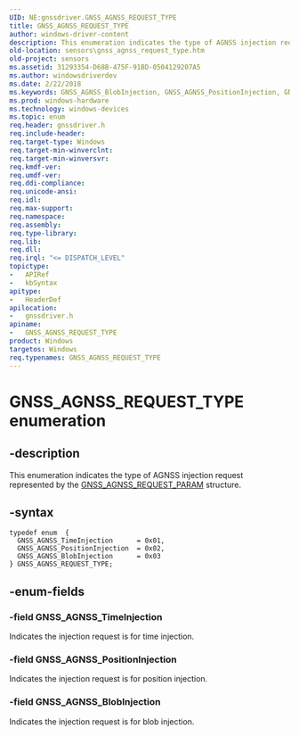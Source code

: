 ```yaml
---
UID: NE:gnssdriver.GNSS_AGNSS_REQUEST_TYPE
title: GNSS_AGNSS_REQUEST_TYPE
author: windows-driver-content
description: This enumeration indicates the type of AGNSS injection request represented by the GNSS_AGNSS_REQUEST_PARAM structure.
old-location: sensors\gnss_agnss_request_type.htm
old-project: sensors
ms.assetid: 31293354-D68B-475F-91BD-0504129207A5
ms.author: windowsdriverdev
ms.date: 2/22/2018
ms.keywords: GNSS_AGNSS_BlobInjection, GNSS_AGNSS_PositionInjection, GNSS_AGNSS_REQUEST_TYPE, GNSS_AGNSS_REQUEST_TYPE enumeration [Sensor Devices], GNSS_AGNSS_TimeInjection, gnssdriver/GNSS_AGNSS_BlobInjection, gnssdriver/GNSS_AGNSS_PositionInjection, gnssdriver/GNSS_AGNSS_REQUEST_TYPE, gnssdriver/GNSS_AGNSS_TimeInjection, sensors.gnss_agnss_request_type
ms.prod: windows-hardware
ms.technology: windows-devices
ms.topic: enum
req.header: gnssdriver.h
req.include-header: 
req.target-type: Windows
req.target-min-winverclnt: 
req.target-min-winversvr: 
req.kmdf-ver: 
req.umdf-ver: 
req.ddi-compliance: 
req.unicode-ansi: 
req.idl: 
req.max-support: 
req.namespace: 
req.assembly: 
req.type-library: 
req.lib: 
req.dll: 
req.irql: "<= DISPATCH_LEVEL"
topictype:
-	APIRef
-	kbSyntax
apitype:
-	HeaderDef
apilocation:
-	gnssdriver.h
apiname:
-	GNSS_AGNSS_REQUEST_TYPE
product: Windows
targetos: Windows
req.typenames: GNSS_AGNSS_REQUEST_TYPE
---
```


# GNSS_AGNSS_REQUEST_TYPE enumeration


## -description


This enumeration indicates the type of AGNSS injection request represented by the <a href="..\gnssdriver\ns-gnssdriver-gnss_agnss_request_param.md">GNSS_AGNSS_REQUEST_PARAM</a> structure.


## -syntax


````
typedef enum  { 
  GNSS_AGNSS_TimeInjection      = 0x01,
  GNSS_AGNSS_PositionInjection  = 0x02,
  GNSS_AGNSS_BlobInjection      = 0x03
} GNSS_AGNSS_REQUEST_TYPE;
````


## -enum-fields




### -field GNSS_AGNSS_TimeInjection

Indicates the injection request is for time injection.


### -field GNSS_AGNSS_PositionInjection

Indicates the injection request is for position injection.


### -field GNSS_AGNSS_BlobInjection

Indicates the injection request is for blob injection.

